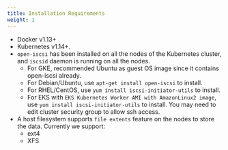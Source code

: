 ```yaml
---
title: Installation Requirements
weight: 1
---
```


-  Docker v1.13+
-  Kubernetes v1.14+.
-  `open-iscsi` has been installed on all the nodes of the Kubernetes cluster, and `iscsid` daemon is running on all the nodes.
    - For GKE, recommended Ubuntu as guest OS image since it contains open-iscsi already.
    - For Debian/Ubuntu, use `apt-get install open-iscsi` to install.
    - For RHEL/CentOS, use `yum install iscsi-initiator-utils` to install.
    - For EKS with `EKS Kubernetes Worker AMI with AmazonLinux2 image`, 
       use `yum install iscsi-initiator-utils` to install. You may need to edit cluster security group to allow ssh access.
- A host filesystem supports `file extents` feature on the nodes to store the data. Currently we support:
    - ext4
    - XFS